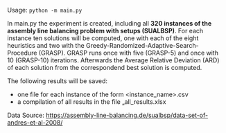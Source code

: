 Usage: `python -m main.py` 

In main.py the experiment is created, including all **320 instances of the assembly line balancing problem with setups 
(SUALBSP)**. For each instance ten solutions will be computed, one with each of the eight heuristics and two
 with the Greedy-Randomized-Adaptive-Search-Procedure (GRASP). GRASP runs once with five (GRASP-5) and once with 10 
 (GRASP-10) iterations. Afterwards the Average Relative Deviation (ARD) of each solution from the correspondend best solution is computed.
 
The following results will be saved:
 - one file for each instance of the form  <instance_name>.csv
 - a compilation of all results in the file „all_results.xlsx

Data Source: https://assembly-line-balancing.de/sualbsp/data-set-of-andres-et-al-2008/
